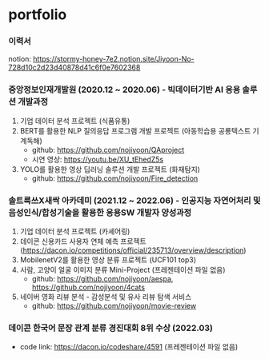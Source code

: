 # portfolio

### 이력서
notion: https://stormy-honey-7e2.notion.site/Jiyoon-No-728d10c2d23d40878d41c6f0e7602368

### 중앙정보인재개발원 (2020.12 ~ 2020.06) - 빅데이터기반 AI 응용 솔루션 개발과정
1. 기업 데이터 분석 프로젝트 (식품유통)
2. BERT를 활용한 NLP 질의응답 프로그램 개발 프로젝트 (아동학습용 공룡텍스트 기계독해) 
    - github: https://github.com/nojiyoon/QAproject
    - 시연 영상: https://youtu.be/XU_tEhedZ5s
3. YOLO를 활용한 영상 딥러닝 솔루션 개발 프로젝트 (화재탐지)
    - github: https://github.com/nojiyoon/Fire_detection

### 솔트룩쓰X새싹 아카데미 (2021.12 ~ 2022.06) - 인공지능 자연어처리 및 음성인식/합성기술을 활용한 응용SW 개발자 양성과정
1. 기업 데이터 분석 프로젝트 (카셰어링)
2. 데이콘 신용카드 사용자 연체 예측 프로젝트(https://dacon.io/competitions/official/235713/overview/description)
3. MobilenetV2를 활용한 영상 분류 프로젝트 (UCF101 top3)
4. 사람, 고양이 얼굴 이미지 분류 Mini-Project (프레젠테이션 파일 없음)
    - github: https://github.com/nojiyoon/aespa, https://github.com/nojiyoon/4cats
5. 네이버 영화 리뷰 분석 - 감성분석 및 유사 리뷰 탐색 서비스
    - github: https://github.com/nojiyoon/movie-review

### 데이콘 한국어 문장 관계 분류 경진대회 8위 수상 (2022.03)
- code link: https://dacon.io/codeshare/4591 (프레젠테이션 파일 없음)
